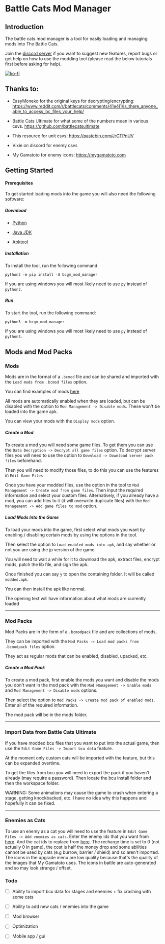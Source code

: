 # Battle Cats Mod Manager

## Introduction

The battle cats mod manager is a tool for easily loading and managing mods into The Battle Cats.

Join the [discord server](https://discord.gg/DvmMgvn5ZB) if you want to suggest new features, report bugs or get help on how to use the modding tool (please read the below tutorials first before asking for help).

[![ko-fi](https://ko-fi.com/img/githubbutton_sm.svg)](https://ko-fi.com/M4M53M4MN)

## Thanks to:

- EasyMoneko for the original keys for decrypting/encrypting: https://www.reddit.com/r/battlecats/comments/41e4l1/is_there_anyone_able_to_access_bc_files_your_help/

- Battle Cats Ultimate for what some of the numbers mean in various csvs. https://github.com/battlecatsultimate

- This resource for unit csvs: https://pastebin.com/JrCTPnUV

- Vixie on discord for enemy csvs

- My Gamatoto for enemy icons: https://mygamatoto.com

## Getting Started

#### Prerequisites

To get started loading mods into the game you will also need the following software:

##### Download

- [Python](https://www.python.org/downloads/)

- [Java JDK](https://www.oracle.com/uk/java/technologies/javase/jdk11-archive-downloads.html)

- [Apktool](https://ibotpeaches.github.io/Apktool/install/)

##### Installation

To install the tool, run the following command:

```batch
python3 -m pip install -U bcgm_mod_manager
```

If you are using windows you will most likely need to use `py` instead of `python3`.

##### Run

To start the tool, run the following command:

```batch
python3 -m bcgm_mod_manager
```

If you are using windows you will most likely need to use `py` instead of `python3`.

## Mods and Mod Packs

### Mods

Mods are in the format of a `.bcmod` file and can be shared and imported with the `Load mods from .bcmod files` option.

You can find examples of mods [here](https://github.com/fieryhenry/bcgm_mod_manager/tree/master/example_mods)

All mods are automatically enabled when they are loaded, but can be disabled with the option to `Mod Management -> Disable mods`. These won't be loaded into the game apk.

You can view your mods with the `Display mods` option.

##### Create a Mod

To create a mod you will need some game files. To get them you can use the `Data Decryption -> Decrypt all game files` option. To decrypt server files you will need to use the option to `Download -> Download server pack files` beforehand.

Then you will need to modify those files, to do this you can use the features in `Edit Game Files`

Once you have your modded files, use the option in the tool to `Mod Management -> Create mod from game files`. Then input the required information and select your custom files. Alternatively, if you already have a mod, you can add files to it (it will overwrite duplicate files) with the `Mod Management -> Add game files to mod` option.

##### Load Mods Into the Game

To load your mods into the game, first select what mods you want by enabling / disabling certain mods by using the options in the tool.

Then select the option to `Load enabled mods into apk`, and say whether or not you are using the jp version of the game.

You will need to wait a while for it to download the apk, extract files, encrypt mods, patch the lib file, and sign the apk.

Once finished you can say `y` to open the containing folder. It will be called `modded.apk`.

You can then install the apk like normal.

The opening text will have information about what mods are currently loaded

---

### Mod Packs

Mod Packs are in the form of a `.bcmodpack` file and are collections of mods.

They can be imported with the `Mod Packs -> Load mod packs from .bcmodpack files` option.

They act as regular mods that can be enabled, disabled, upacked, etc.

##### Create a Mod Pack

To create a mod pack, first enable the mods you want and disable the mods you don't want in the mod pack with the `Mod Management -> Enable mods` and `Mod Management -> Disable mods` options.

Then select the option to `Mod Packs -> Create mod pack of enabled mods`. Enter all of the required information.

The mod pack will be in the mods folder.

---

### Import Data from Battle Cats Ultimate

If you have modded bcu files that you want to put into the actual game, then use the `Edit Game Files -> Import bcu data` feature.

At the moment only custom cats will be imported with the feature, but this can be expanded overtime.

To get the files from bcu you will need to export the pack if you haven't already (may require a password). Then locate the bcu install folder and then the workspace folder.

WARNING: Some animations may cause the game to crash when entering a stage, getting knockbacked, etc. I have no idea why this happens and hopefully it can be fixed.

---

### Enemies as Cats

To use an enemy as a cat you will need to use the feature in `Edit Game Files -> Add enemies as cats`. Enter the enemy ids that you want from [here](https://battle-cats.fandom.com/wiki/Enemy_Release_Order). And the cat ids to replace from [here](https://battle-cats.fandom.com/wiki/Cat_Release_Order). The recharge time is set to 0 (not actually 0 in game), the cost is half the money drop and some abilities cannot be used by cats (e.g burrow, barrier / shield) and so aren't imported. The icons in the upgrade menu are low quality because that's the quality of the images that My Gamatoto uses. The icons in battle are auto-generated and so may look strange / offset.

### Todo

- [ ] Ability to import bcu data for stages and enemies + fix crashing with some cats

- [ ] Ability to add new cats / enemies into the game

- [ ] Mod browser

- [ ] Optimization

- [ ] Mobile app / gui
